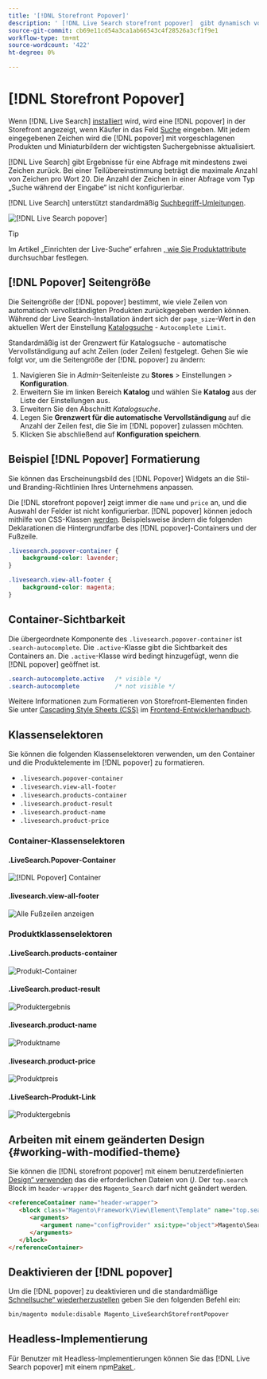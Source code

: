 ```yaml
---
title: '[!DNL Storefront Popover]'
description: ' [!DNL Live Search storefront popover]  gibt dynamisch vorgeschlagene Produkte und Miniaturansichten zurück.'
source-git-commit: cb69e11cd54a3ca1ab66543c4f28526a3cf1f9e1
workflow-type: tm+mt
source-wordcount: '422'
ht-degree: 0%

---
```


# [!DNL Storefront Popover]

Wenn [!DNL Live Search] [installiert](install.md) wird, wird eine [!DNL popover] in der Storefront angezeigt, wenn Käufer in das Feld [Suche](https://experienceleague.adobe.com/docs/commerce-admin/catalog/catalog/search/search.html?lang=de#quick-search) eingeben. Mit jedem eingegebenen Zeichen wird die [!DNL popover] mit vorgeschlagenen Produkten und Miniaturbildern der wichtigsten Suchergebnisse aktualisiert.

[!DNL Live Search] gibt Ergebnisse für eine Abfrage mit mindestens zwei Zeichen zurück. Bei einer Teilübereinstimmung beträgt die maximale Anzahl von Zeichen pro Wort 20. Die Anzahl der Zeichen in einer Abfrage vom Typ „Suche während der Eingabe“ ist nicht konfigurierbar.

[!DNL Live Search] unterstützt standardmäßig [Suchbegriff-Umleitungen](https://experienceleague.adobe.com/docs/commerce-admin/catalog/catalog/search/search-terms.html?lang=de).

![[!DNL Live Search popover]](assets/storefront-search-as-you-type.png)

>[!TIP]
>
>Im Artikel „Einrichten der Live-Suche“ erfahren [, wie Sie Produktattribute ](workspace.md) durchsuchbar festlegen.

## [!DNL Popover] Seitengröße

Die Seitengröße der [!DNL popover] bestimmt, wie viele Zeilen von automatisch vervollständigten Produkten zurückgegeben werden können. Während der Live Search-Installation ändert sich der `page_size`-Wert in den aktuellen Wert der Einstellung [Katalogsuche](https://experienceleague.adobe.com/docs/commerce-admin/config/catalog/catalog.html?lang=de) - `Autocomplete Limit`.

Standardmäßig ist der Grenzwert für Katalogsuche - automatische Vervollständigung auf acht Zeilen (oder Zeilen) festgelegt. Gehen Sie wie folgt vor, um die Seitengröße der [!DNL popover] zu ändern:

1. Navigieren Sie in *Admin*-Seitenleiste zu **Stores** > Einstellungen > **Konfiguration**.
1. Erweitern Sie im linken Bereich **Katalog** und wählen Sie **Katalog** aus der Liste der Einstellungen aus.
1. Erweitern Sie den Abschnitt *Katalogsuche*.
1. Legen Sie **Grenzwert für die automatische Vervollständigung** auf die Anzahl der Zeilen fest, die Sie im [!DNL popover] zulassen möchten.
1. Klicken Sie abschließend auf **Konfiguration speichern**.

## Beispiel [!DNL Popover] Formatierung

Sie können das Erscheinungsbild des [!DNL Popover] Widgets an die Stil- und Branding-Richtlinien Ihres Unternehmens anpassen.

Die [!DNL storefront popover] zeigt immer die `name` und `price` an, und die Auswahl der Felder ist nicht konfigurierbar. [!DNL popover] können jedoch mithilfe von CSS-Klassen [ werden](https://developer.adobe.com/commerce/frontend-core/guide/css/). Beispielsweise ändern die folgenden Deklarationen die Hintergrundfarbe des [!DNL popover]-Containers und der Fußzeile.

```css
.livesearch.popover-container {
    background-color: lavender;
}

.livesearch.view-all-footer {
    background-color: magenta;
}
```

## Container-Sichtbarkeit

Die übergeordnete Komponente des `.livesearch.popover-container` ist `.search-autocomplete`.  Die `.active`-Klasse gibt die Sichtbarkeit des Containers an. Die `.active`-Klasse wird bedingt hinzugefügt, wenn die [!DNL popover] geöffnet ist.

```css
.search-autocomplete.active   /* visible */
.search-autocomplete          /* not visible */
```

Weitere Informationen zum Formatieren von Storefront-Elementen finden Sie unter [Cascading Style Sheets (CSS)](https://developer.adobe.com/commerce/frontend-core/guide/css/) im [Frontend-Entwicklerhandbuch](https://developer.adobe.com/commerce/frontend-core/guide/).

## Klassenselektoren

Sie können die folgenden Klassenselektoren verwenden, um den Container und die Produktelemente im [!DNL popover] zu formatieren.

- `.livesearch.popover-container`
- `.livesearch.view-all-footer`
- `.livesearch.products-container`
- `.livesearch.product-result`
- `.livesearch.product-name`
- `.livesearch.product-price`

### Container-Klassenselektoren

#### .LiveSearch.Popover-Container

![[!DNL Popover] Container](assets/livesearch-popover-container.png)

#### .livesearch.view-all-footer

![Alle Fußzeilen anzeigen](assets/livesearch-view-all-footer.png)

### Produktklassenselektoren

#### .LiveSearch.products-container

![Produkt-Container](assets/livesearch-product-container.png)

#### .LiveSearch.product-result

![Produktergebnis](assets/livesearch-product-result.png)

#### .livesearch.product-name

![Produktname](assets/livesearch-product-name.png)

#### .livesearch.product-price

![Produktpreis](assets/livesearch-product-price.png)

#### .LiveSearch-Produkt-Link

![Produktergebnis](assets/livesearch-product-link.png)

## Arbeiten mit einem geänderten Design {#working-with-modified-theme}

Sie können die [!DNL storefront popover] mit einem benutzerdefinierten [Design“ verwenden](https://developer.adobe.com/commerce/frontend-core/guide/themes/) das die erforderlichen Dateien von (*)*. Der `top.search` Block im `header-wrapper` des `Magento_Search` darf nicht geändert werden.

```html
<referenceContainer name="header-wrapper">
   <block class="Magento\Framework\View\Element\Template" name="top.search" as="topSearch" template="Magento_Search::form.mini.phtml">
      <arguments>
         <argument name="configProvider" xsi:type="object">Magento\Search\ViewModel\ConfigProvider</argument>
      </arguments>
   </block>
</referenceContainer>
```

## Deaktivieren der [!DNL popover]

Um die [!DNL popover] zu deaktivieren und die standardmäßige [Schnellsuche“ wiederherzustellen](https://experienceleague.adobe.com/docs/commerce-admin/catalog/catalog/search/search.html?lang=de#quick-search) geben Sie den folgenden Befehl ein:

```bash
bin/magento module:disable Magento_LiveSearchStorefrontPopover
```

## Headless-Implementierung

Für Benutzer mit Headless-Implementierungen können Sie das [!DNL Live Search popover] mit einem npm[Paket ](https://www.npmjs.com/package/@magento/ds-livesearch-storefront-utils).

